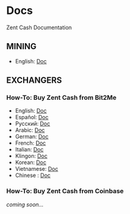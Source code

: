 # Docs
Zent Cash Documentation

## MINING
- English: [Doc](https://github.com/ZentCashFoundation/Docs/blob/main/EN/Mining/How-to-mine-Zent-Cash-with-XMRig.md)

## EXCHANGERS

### How-To: Buy Zent Cash from Bit2Me

- English: [Doc](https://github.com/ZentCashFoundation/Docs/blob/main/EN/Exchangers/ZTC-Bit2Me/How-To-Buy-Zents-from-Bit2Me.md)
- Español: [Doc](https://github.com/ZentCashFoundation/Docs/blob/main/ES/Exchangers/ZTC-Bit2Me/Comprar-Zents-desde-Bit2Me.md)
- Pусский: [Doc](https://github.com/ZentCashFoundation/Docs/blob/main/RU/Exchangers/ZTC-Bit2Me/Как-быть-покупать-центы-из-Bit2Me.md)
- Arabic: [Doc](https://github.com/ZentCashFoundation/Docs/blob/main/AR/Exchangers/ZTC-Bit2Me/How-To-Buy-Zents-from-Bit2Me.md)
- German: [Doc](https://github.com/ZentCashFoundation/Docs/blob/main/DE/Exchangers/ZTC-Bit2Me/How-To-Buy-Zents-from-Bit2Me.md)
- French: [Doc](https://github.com/ZentCashFoundation/Docs/blob/main/FR/Exchangers/ZTC-Bit2Me/How-To-Buy-Zents-from-Bit2Me.md)
- Italian: [Doc](https://github.com/ZentCashFoundation/Docs/blob/main/IT/Exchangers/ZTC-Bit2Me/How-To-Buy-Zents-from-Bit2Me.md)
- Klingon: [Doc](https://github.com/ZentCashFoundation/Docs/blob/main/KLINGON/Exchangers/ZTC-Bit2Me/How-To-Buy-Zents-from-Bit2Me.md)
- Korean: [Doc](https://github.com/ZentCashFoundation/Docs/blob/main/KO/Exchangers/ZTC-Bit2Me/How-To-Buy-Zents-from-Bit2Me.md)
- Vietnamese: [Doc](https://github.com/ZentCashFoundation/Docs/blob/main/VI/Exchangers/ZTC-Bit2Me/How-To-Buy-Zents-from-Bit2Me.md)
- Chinese : [Doc](https://github.com/ZentCashFoundation/Docs/blob/main/ZH/Exchangers/ZTC-Bit2Me/How-To-Buy-Zents-from-Bit2Me.md)

### How-To: Buy Zent Cash from Coinbase

*coming soon...*

